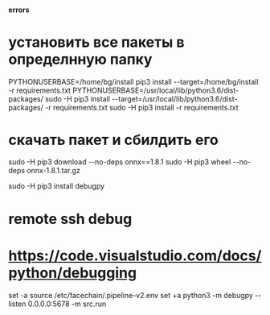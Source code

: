 #### errors

# установить все пакеты в определнную папку
PYTHONUSERBASE=/home/bg/install pip3 install --target=/home/bg/install -r requirements.txt
PYTHONUSERBASE=/usr/local/lib/python3.6/dist-packages/ sudo -H pip3 install --target=/usr/local/lib/python3.6/dist-packages/ -r requirements.txt
sudo -H pip3 install -r requirements.txt

# скачать пакет и сбилдить его
sudo -H pip3 download --no-deps onnx==1.8.1
sudo -H pip3 wheel --no-deps onnx-1.8.1.tar.gz

sudo -H pip3 install debugpy

# remote ssh debug
# https://code.visualstudio.com/docs/python/debugging
set -a
source /etc/facechain/.pipeline-v2.env
set +a
python3 -m debugpy --listen 0.0.0.0:5678 -m src.run
